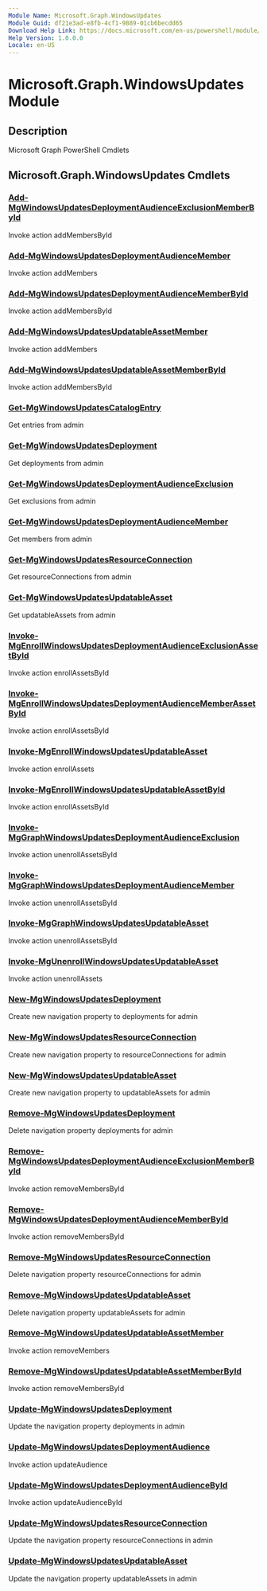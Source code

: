 ```yaml
---
Module Name: Microsoft.Graph.WindowsUpdates
Module Guid: df21e3ad-e8fb-4cf1-9889-01cb6becdd65
Download Help Link: https://docs.microsoft.com/en-us/powershell/module/microsoft.graph.windowsupdates
Help Version: 1.0.0.0
Locale: en-US
---
```


# Microsoft.Graph.WindowsUpdates Module
## Description
Microsoft Graph PowerShell Cmdlets

## Microsoft.Graph.WindowsUpdates Cmdlets
### [Add-MgWindowsUpdatesDeploymentAudienceExclusionMemberById](Add-MgWindowsUpdatesDeploymentAudienceExclusionMemberById.md)
Invoke action addMembersById

### [Add-MgWindowsUpdatesDeploymentAudienceMember](Add-MgWindowsUpdatesDeploymentAudienceMember.md)
Invoke action addMembers

### [Add-MgWindowsUpdatesDeploymentAudienceMemberById](Add-MgWindowsUpdatesDeploymentAudienceMemberById.md)
Invoke action addMembersById

### [Add-MgWindowsUpdatesUpdatableAssetMember](Add-MgWindowsUpdatesUpdatableAssetMember.md)
Invoke action addMembers

### [Add-MgWindowsUpdatesUpdatableAssetMemberById](Add-MgWindowsUpdatesUpdatableAssetMemberById.md)
Invoke action addMembersById

### [Get-MgWindowsUpdatesCatalogEntry](Get-MgWindowsUpdatesCatalogEntry.md)
Get entries from admin

### [Get-MgWindowsUpdatesDeployment](Get-MgWindowsUpdatesDeployment.md)
Get deployments from admin

### [Get-MgWindowsUpdatesDeploymentAudienceExclusion](Get-MgWindowsUpdatesDeploymentAudienceExclusion.md)
Get exclusions from admin

### [Get-MgWindowsUpdatesDeploymentAudienceMember](Get-MgWindowsUpdatesDeploymentAudienceMember.md)
Get members from admin

### [Get-MgWindowsUpdatesResourceConnection](Get-MgWindowsUpdatesResourceConnection.md)
Get resourceConnections from admin

### [Get-MgWindowsUpdatesUpdatableAsset](Get-MgWindowsUpdatesUpdatableAsset.md)
Get updatableAssets from admin

### [Invoke-MgEnrollWindowsUpdatesDeploymentAudienceExclusionAssetById](Invoke-MgEnrollWindowsUpdatesDeploymentAudienceExclusionAssetById.md)
Invoke action enrollAssetsById

### [Invoke-MgEnrollWindowsUpdatesDeploymentAudienceMemberAssetById](Invoke-MgEnrollWindowsUpdatesDeploymentAudienceMemberAssetById.md)
Invoke action enrollAssetsById

### [Invoke-MgEnrollWindowsUpdatesUpdatableAsset](Invoke-MgEnrollWindowsUpdatesUpdatableAsset.md)
Invoke action enrollAssets

### [Invoke-MgEnrollWindowsUpdatesUpdatableAssetById](Invoke-MgEnrollWindowsUpdatesUpdatableAssetById.md)
Invoke action enrollAssetsById

### [Invoke-MgGraphWindowsUpdatesDeploymentAudienceExclusion](Invoke-MgGraphWindowsUpdatesDeploymentAudienceExclusion.md)
Invoke action unenrollAssetsById

### [Invoke-MgGraphWindowsUpdatesDeploymentAudienceMember](Invoke-MgGraphWindowsUpdatesDeploymentAudienceMember.md)
Invoke action unenrollAssetsById

### [Invoke-MgGraphWindowsUpdatesUpdatableAsset](Invoke-MgGraphWindowsUpdatesUpdatableAsset.md)
Invoke action unenrollAssetsById

### [Invoke-MgUnenrollWindowsUpdatesUpdatableAsset](Invoke-MgUnenrollWindowsUpdatesUpdatableAsset.md)
Invoke action unenrollAssets

### [New-MgWindowsUpdatesDeployment](New-MgWindowsUpdatesDeployment.md)
Create new navigation property to deployments for admin

### [New-MgWindowsUpdatesResourceConnection](New-MgWindowsUpdatesResourceConnection.md)
Create new navigation property to resourceConnections for admin

### [New-MgWindowsUpdatesUpdatableAsset](New-MgWindowsUpdatesUpdatableAsset.md)
Create new navigation property to updatableAssets for admin

### [Remove-MgWindowsUpdatesDeployment](Remove-MgWindowsUpdatesDeployment.md)
Delete navigation property deployments for admin

### [Remove-MgWindowsUpdatesDeploymentAudienceExclusionMemberById](Remove-MgWindowsUpdatesDeploymentAudienceExclusionMemberById.md)
Invoke action removeMembersById

### [Remove-MgWindowsUpdatesDeploymentAudienceMemberById](Remove-MgWindowsUpdatesDeploymentAudienceMemberById.md)
Invoke action removeMembersById

### [Remove-MgWindowsUpdatesResourceConnection](Remove-MgWindowsUpdatesResourceConnection.md)
Delete navigation property resourceConnections for admin

### [Remove-MgWindowsUpdatesUpdatableAsset](Remove-MgWindowsUpdatesUpdatableAsset.md)
Delete navigation property updatableAssets for admin

### [Remove-MgWindowsUpdatesUpdatableAssetMember](Remove-MgWindowsUpdatesUpdatableAssetMember.md)
Invoke action removeMembers

### [Remove-MgWindowsUpdatesUpdatableAssetMemberById](Remove-MgWindowsUpdatesUpdatableAssetMemberById.md)
Invoke action removeMembersById

### [Update-MgWindowsUpdatesDeployment](Update-MgWindowsUpdatesDeployment.md)
Update the navigation property deployments in admin

### [Update-MgWindowsUpdatesDeploymentAudience](Update-MgWindowsUpdatesDeploymentAudience.md)
Invoke action updateAudience

### [Update-MgWindowsUpdatesDeploymentAudienceById](Update-MgWindowsUpdatesDeploymentAudienceById.md)
Invoke action updateAudienceById

### [Update-MgWindowsUpdatesResourceConnection](Update-MgWindowsUpdatesResourceConnection.md)
Update the navigation property resourceConnections in admin

### [Update-MgWindowsUpdatesUpdatableAsset](Update-MgWindowsUpdatesUpdatableAsset.md)
Update the navigation property updatableAssets in admin


